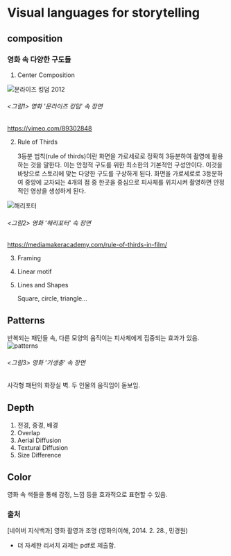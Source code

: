 # Visual languages for storytelling
## composition
### 영화 속 다양한 구도들
1) Center Composition

![문라이즈 킹덤 2012](https://user-images.githubusercontent.com/70870803/95657767-32f36300-0b51-11eb-8060-e1501d56896b.JPG)

###### <그림1> 영화 '문라이즈 킹덤' 속 장면 
https://vimeo.com/89302848

2) Rule of Thirds

   3등분 법칙(rule of thirds)이란 화면을 가로세로로 정확히 3등분하여 촬영에 활용하는 것을 말한다. 이는 안정적 구도를 위한 최소한의 기본적인 구성안이다. 이것을 바탕으로 스토리에 맞는 다양한      구도를 구상하게 된다. 화면을 가로세로로 3등분하여 중앙에 교차되는 4개의 점 중 한곳을 중심으로 피사체를 위치시켜 촬영하면 안정적인 영상을 생성하게 된다. 

![해리포터](https://user-images.githubusercontent.com/70870803/95657872-d80e3b80-0b51-11eb-80eb-6a1a271384dc.JPG)

###### <그림2> 영화 '해리포터' 속 장면 
https://mediamakeracademy.com/rule-of-thirds-in-film/


3) Framing
4) Linear motif
5) Lines and Shapes

   Square, circle, triangle...

## Patterns
반복되는 패턴들 속, 다른 모양의 움직이는 피사체에게 집중되는 효과가 있음.
![patterns](https://user-images.githubusercontent.com/70870803/95658153-499ab980-0b53-11eb-9257-b9bf78cf6079.jpg)

###### <그림3> 영화 '기생충' 속 장면

사각형 패턴의 화장실 벽. 두 인물의 움직임이 돋보임.

## Depth
1) 전경, 중경, 배경
2) Overlap
3) Aerial Diffusion
4) Textural Diffusion
5) Size Difference

## Color
영화 속 색들을 통해 감정, 느낌 등을 효과적으로 표현할 수 있음.

### 출처 
[네이버 지식백과] 영화 촬영과 조명 (영화의이해, 2014. 2. 28., 민경원)


* 더 자세한 리서치 과제는 pdf로 제출함.
